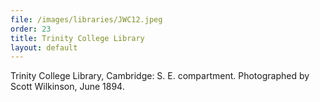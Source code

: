 ```yaml
---
file: /images/libraries/JWC12.jpeg
order: 23
title: Trinity College Library
layout: default
---
```

Trinity College Library, Cambridge: S. E. compartment. Photographed by Scott Wilkinson, June 1894.
